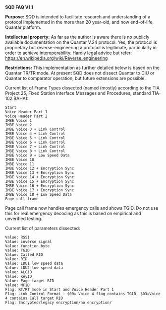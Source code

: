 **SQD FAQ V1.1**

**Purpose:** SQD is intended to facilitate research and understanding of a protocol implemented in the more than 20 year-old, and now end-of-life, Quantar platform.

**Intellectual property:** As far as the author is aware there is no publicly available documentation on the Quantar V.24 protocol. Yes, the protocol is proprietary but reverse-engineering a protocol is legitimate, particularly in order to achieve interoperability.  Hardly legal advice but refer:
https://en.wikipedia.org/wiki/Reverse_engineering

**Restrictions:** This implementation as further detailed below is based on the Quantar TR/TR mode. At present SQD does not dissect Quantar to DIU or Quantar to comparator operation, but future extensions are possible.

Current list of Frame Types dissected (named (mostly) according to the TIA Project 25, Fixed Station Interface Messages and Procedures, standard TIA-102.BAHA):
```
Start
Voice Header Part 1
Voice Header Part 2
IMBE Voice 1
IMBE Voice 2
IMBE Voice 3 + Link Control
IMBE Voice 4 + Link Control
IMBE Voice 5 + Link Control
IMBE Voice 6 + Link Control
IMBE Voice 7 + Link Control
IMBE Voice 8 + Link Control
IMBE Voice 9 + Low Speed Data
IMBE Voice 10
IMBE Voice 11
IMBE Voice 12 + Encryption Sync
IMBE Voice 13 + Encryption Sync
IMBE Voice 14 + Encryption Sync
IMBE Voice 15 + Encryption Sync
IMBE Voice 16 + Encryption Sync
IMBE Voice 17 + Encryption Sync
IMBE Voice 18 + Low Speed Data
Page call frame
```
Page call frame now handles emergency calls and shows TGID.  Do not use this for real emergency decoding as this is based on empirical and unverified testing.

Current list of parameters dissected:
```
Value: RSSI
Value: inverse signal
Value: function byte
Value: TGID
Value: Called RID
Value: RID 
Value: LDU1 low speed data
Value: LDU2 low speed data
Value: ALGID
Value: KeyID
Value: Page target RID
Value: MFID
Flag: RT/RT mode in Start and Voice Header Part 1
Flag: Link Control Format - $00= Voice 4 flag contains TGID, $03=Voice 4 contains Call target RID
Flag: Encrypted/legacy encryption/no encryption/
```
